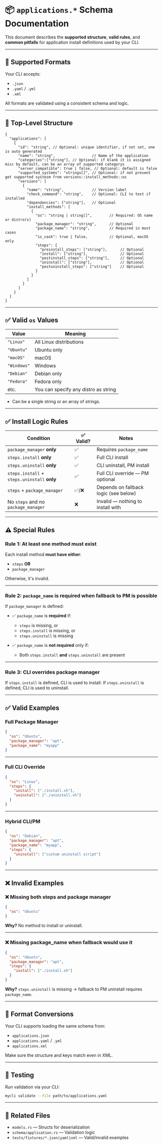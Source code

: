 # 📦 `applications.*` Schema Documentation

This document describes the **supported structure**, **valid rules**, and **common pitfalls** for application install definitions used by your CLI.

---

## 📐 Supported Formats

Your CLI accepts:

* `.json`
* `.yaml` / `.yml`
* `.xml`

All formats are validated using a consistent schema and logic.

---

## 📄 Top-Level Structure

```jsonc
{
  "applications": [
    {
      "id": "string", // Optional: unique identifier, if not set, one is auto generated
      "name": "string",                 // Name of the application
      "categories":["string"], // Optional: if blank it is assigned misc by default, can be an array of supported categorys
      "server_compatible": true | false, // Optional: default is false
      "supported_systems": "strings[]", // Optional: if not present get supported systesm from versions::install_methods::os
      "versions": [
        {
          "name": "string",             // Version label
          "check_command": "string",    // Optional: CLI to test if installed
          "dependencies": ["string"],   // Optional
          "install_methods": [
            {
              "os": "string | string[]",        // Required: OS name or distro(s)
              "package_manager": "string",      // Optional
              "package_name": "string",         // Required in most cases
              "is_cask": true | false,          // Optional, macOS only
              "steps": {
                "preinstall_steps": ["string"],      // Optional
                "install": ["string"],               // Optional
                "postinstall_steps": ["string"],     // Optional
                "uninstall": ["string"],             // Optional
                "postuninstall_steps": ["string"]    // Optional
              }
            }
          ]
        }
      ]
    }
  ]
}
```

---

## ✅ Valid `os` Values

| Value       | Meaning                              |
| ----------- | ------------------------------------ |
| `"Linux"`   | All Linux distributions              |
| `"Ubuntu"`  | Ubuntu only                          |
| `"macOS"`   | macOS                                |
| `"Windows"` | Windows                              |
| `"Debian"`  | Debian only                          |
| `"Fedora"`  | Fedora only                          |
| etc.        | You can specify any distro as string |

* Can be a single string or an array of strings.

---

## ✅ Install Logic Rules

| Condition                                    | ✅ Valid? | Notes                                 |
| -------------------------------------------- | -------- | ------------------------------------- |
| `package_manager` **only**                   | ✅        | Requires `package_name`               |
| `steps.install` **only**                     | ✅        | Full CLI install                      |
| `steps.uninstall` **only**                   | ✅        | CLI uninstall, PM install             |
| `steps.install` + `steps.uninstall` **only** | ✅        | Full CLI override — PM optional       |
| `steps` + `package_manager`                  | ✅/❌      | Depends on fallback logic (see below) |
| No `steps` and no `package_manager`          | ❌        | Invalid — nothing to install with     |

---

## ⚠️ Special Rules

### Rule 1: At least one method must exist

Each install method **must have either**:

* `steps` **OR**
* `package_manager`

Otherwise, it's invalid.

---

### Rule 2: `package_name` is required when fallback to PM is possible

If `package_manager` is defined:

* ✅ `package_name` is **required** if:

  * `steps` is missing, or
  * `steps.install` is missing, or
  * `steps.uninstall` is missing

* ✅ `package_name` is **not required** only if:

  * Both `steps.install` **and** `steps.uninstall` are present

---

### Rule 3: CLI overrides package manager

If `steps.install` is defined, CLI is used to install.
If `steps.uninstall` is defined, CLI is used to uninstall.

---

## ✅ Valid Examples

### Full Package Manager

```json
{
  "os": "Ubuntu",
  "package_manager": "apt",
  "package_name": "myapp"
}
```

---

### Full CLI Override

```json
{
  "os": "Linux",
  "steps": {
    "install": ["./install.sh"],
    "uninstall": ["./uninstall.sh"]
  }
}
```

---

### Hybrid CLI/PM

```json
{
  "os": "Debian",
  "package_manager": "apt",
  "package_name": "myapp",
  "steps": {
    "uninstall": ["custom uninstall script"]
  }
}
```

---

## ❌ Invalid Examples

### ❌ Missing both steps and package manager

```json
{
  "os": "Ubuntu"
}
```

**Why?** No method to install or uninstall.

---

### ❌ Missing package\_name when fallback would use it

```json
{
  "os": "Ubuntu",
  "package_manager": "apt",
  "steps": {
    "install": ["./install.sh"]
  }
}
```

**Why?** `steps.uninstall` is missing → fallback to PM uninstall requires `package_name`.

---

## 🔄 Format Conversions

Your CLI supports loading the same schema from:

* `applications.json`
* `applications.yaml` / `.yml`
* `applications.xml`

Make sure the structure and keys match even in XML.

---

## 🧪 Testing

Run validation via your CLI:

```sh
mycli validate --file path/to/applications.yaml
```

---

## 📎 Related Files

* `models.rs` — Structs for deserialization
* `schema/application.rs` — Validation logic
* `tests/fixtures/*.json|yaml|xml` — Valid/invalid examples

